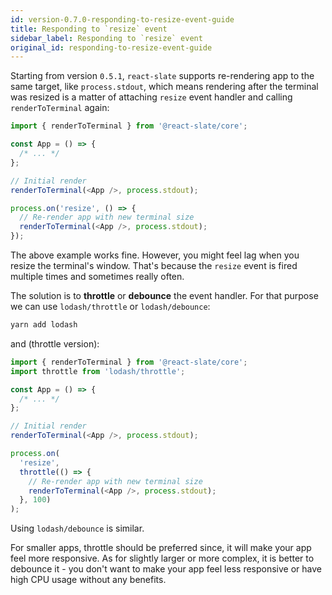 ```yaml
---
id: version-0.7.0-responding-to-resize-event-guide
title: Responding to `resize` event
sidebar_label: Responding to `resize` event
original_id: responding-to-resize-event-guide
---
```


Starting from version `0.5.1`, `react-slate` supports re-rendering app to the same target, like `process.stdout`, which means rendering after the terminal was resized is a matter of attaching `resize` event handler and calling `renderToTerminal` again:

```js
import { renderToTerminal } from '@react-slate/core';

const App = () => {
  /* ... */
};

// Initial render
renderToTerminal(<App />, process.stdout);

process.on('resize', () => {
  // Re-render app with new terminal size
  renderToTerminal(<App />, process.stdout);
});
```

The above example works fine. However, you might feel lag when you resize the terminal's window. That's because the `resize` event is fired multiple times and sometimes really often.

The solution is to **throttle** or **debounce** the event handler. For that purpose we can use `lodash/throttle` or `lodash/debounce`:

```bash
yarn add lodash
```

and (throttle version):

```js
import { renderToTerminal } from '@react-slate/core';
import throttle from 'lodash/throttle';

const App = () => {
  /* ... */
};

// Initial render
renderToTerminal(<App />, process.stdout);

process.on(
  'resize',
  throttle(() => {
    // Re-render app with new terminal size
    renderToTerminal(<App />, process.stdout);
  }, 100)
);
```

Using `lodash/debounce` is similar.

For smaller apps, throttle should be preferred since, it will make your app feel more responsive. As for slightly larger or more complex, it is better to debounce it - you don't want to make your app feel less responsive or have high CPU usage without any benefits.
